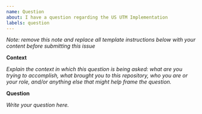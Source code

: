 ```yaml
---
name: Question
about: I have a question regarding the US UTM Implementation
labels: question
---
```


*Note: remove this note and replace all template instructions below with your content before submitting this issue*

**Context**

_Explain the context in which this question is being asked: what are you trying to accomplish, what brought you to this repository, who you are or your role, and/or anything else that might help frame the question._

**Question**

_Write your question here._
